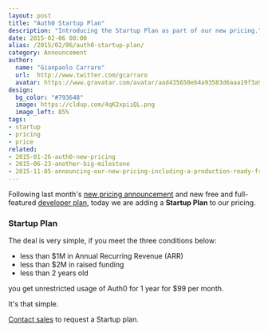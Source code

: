 ```yaml
---
layout: post
title: "Auth0 Startup Plan"
description: "Introducing the Startup Plan as part of our new pricing."
date: 2015-02-06 08:00
alias: /2015/02/06/auth0-startup-plan/
category: Announcement
author:
  name: "Gianpaolo Carraro"
  url:  http://www.twitter.com/gcarraro
  avatar: https://www.gravatar.com/avatar/aad435650eb4a93583d6aaa19f3a91f4.png?s=60
design:
  bg_color: "#793648"
  image: https://cldup.com/4qK2xpiiQL.png
  image_left: 85%
tags:
- startup
- pricing
- price
related:
- 2015-01-26-auth0-new-pricing
- 2015-06-23-another-big-milestone
- 2015-11-05-announcing-our-new-pricing-including-a-production-ready-free-account
---
```


Following last month's [new pricing announcement](https://auth0.com/pricing) and new free and full-featured <a href="https://auth0.com/signup" data-amp-replace="CLIENT_ID" data-amp-addparams="anonId=CLIENT_ID(cid-scope-cookie-fallback-name)">developer plan</a>, today we are adding a **Startup Plan** to our pricing.

### Startup Plan

The deal is very simple, if you meet the three conditions below:

- less than $1M in Annual Recurring Revenue (ARR)
- less than $2M in raised funding
- less than 2 years old

you get unrestricted usage of Auth0 for 1 year for $99 per month.

It's that simple.

[Contact sales](https://auth0.com/?contact=true) to request a Startup plan.
